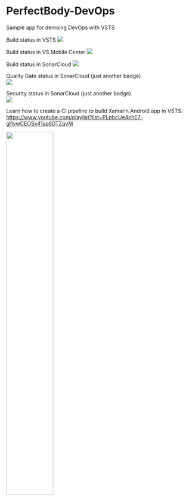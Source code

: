 # PerfectBody-DevOps
Sample app for demoing DevOps with VSTS

Build status in VSTS <img src="https://houssemdellai.visualstudio.com/_apis/public/build/definitions/dfec64f9-d8b1-4993-a40a-86aefbb843c1/17/badge"/>

Build status in VS Mobile Center <img src="https://build.mobile.azure.com/v0.1/apps/9ae2f3a9-7212-448e-a40a-4382f1732c3f/branches/master/badge"/>

Build status in SonarCloud <img src="https://sonarcloud.io/api/project_badges/measure?project=Xamarin-Android-App-CI-VSTS&metric=alert_status"/>

Quality Gate status in SonarCloud (just another badge) <br/>
<img src="https://sonarcloud.io/api/project_badges/measure?project=Xamarin-Android-App-CI-VSTS&metric=security_rating"/>

Security status in SonarCloud (just another badge) <br/>
<img src="https://sonarcloud.io/api/project_badges/quality_gate?project=Xamarin-Android-App-CI-VSTS"/>



Learn how to create a CI pipeline to build Xamarin.Android app in VSTS:</br>
https://www.youtube.com/playlist?list=PLpbcUe4chE7-gl1ywCEOSx41sp6DTZqvM

<a href="https://www.youtube.com/playlist?list=PLpbcUe4chE7-gl1ywCEOSx41sp6DTZqvM">
<img src="https://github.com/HoussemDellai/PerfectBody-DevOps/blob/master/items/devops%20xamarin%20android.png?raw=true" width="50%"/>
</a>
